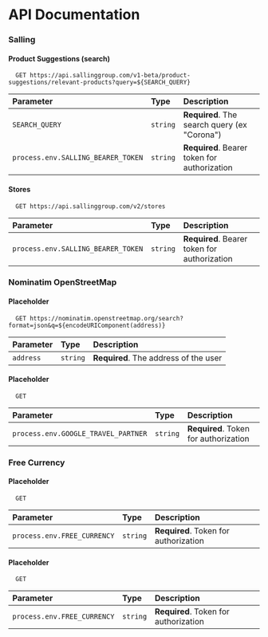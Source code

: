 # API Documentation

### Salling

#### Product Suggestions (search)

```http
  GET https://api.sallinggroup.com/v1-beta/product-suggestions/relevant-products?query=${SEARCH_QUERY}
```

| Parameter | Type     | Description                |
| :-------- | :------- | :------------------------- |
| `SEARCH_QUERY` | `string` | **Required**. The search query (ex "Corona")|
| `process.env.SALLING_BEARER_TOKEN` | `string` | **Required**. Bearer token for authorization|

#### Stores

```http
  GET https://api.sallinggroup.com/v2/stores
```

| Parameter | Type     | Description                       |
| :-------- | :------- | :-------------------------------- |
| `process.env.SALLING_BEARER_TOKEN` | `string` | **Required**. Bearer token for authorization|


### Nominatim OpenStreetMap

#### Placeholder

```http
  GET https://nominatim.openstreetmap.org/search?format=json&q=${encodeURIComponent(address)}
```

| Parameter | Type     | Description                |
| :-------- | :------- | :------------------------- |
| `address` | `string` | **Required**. The address of the user|

#### Placeholder

```http
  GET 
```

| Parameter | Type     | Description                |
| :-------- | :------- | :------------------------- |
| `process.env.GOOGLE_TRAVEL_PARTNER` | `string` | **Required**. Token for authorization|


### Free Currency

#### Placeholder

```http
  GET 
```

| Parameter | Type     | Description                |
| :-------- | :------- | :------------------------- |
| `process.env.FREE_CURRENCY` | `string` | **Required**. Token for authorization|

#### Placeholder

```http
  GET 
```

| Parameter | Type     | Description                |
| :-------- | :------- | :------------------------- |
| `process.env.FREE_CURRENCY` | `string` | **Required**. Token for authorization|
